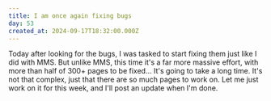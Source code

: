 ```yaml
---
title: I am once again fixing bugs
day: 53
created_at: 2024-09-17T18:32:00.000Z
---
```

Today after looking for the bugs, I was tasked to start fixing them just like
I did with MMS. But unlike MMS, this time it's a far more massive effort, with
more than half of 300+ pages to be fixed... It's going to take a long time. It's
not that complex, just that there are so much pages to work on. Let me just
work on it for this week, and I'll post an update when I'm done.

